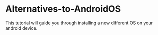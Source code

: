 # Alternatives-to-AndroidOS
This tutorial will guide you through installing a new different OS on your android device.
